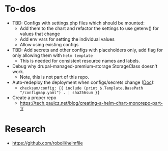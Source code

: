# To-dos

- TBD: Configs with settings.php files which should be mounted:
    - Add them to the chart and refactor the settings to use getenv() for values that change
    - Add env vars for setting the individual values
    - Allow using existing configs
- TBD: Add secrets and other configs with placeholders only, add flag for only allowing them with `helm template`
    - This is needed for consistent resource names and labels.
- Debug why drupal-managed-premium-storage StorageClass doesn't work.
    - Note, this is not part of this repo.
- Auto-redeploy the deployment when configs/secrets change ([Doc](https://helm.sh/docs/howto/charts_tips_and_tricks/)):
    - `checksum/config: {{ include (print $.Template.BasePath "/configmap.yaml") . | sha256sum }}`
- Create a proper repo
    - https://tech.paulcz.net/blog/creating-a-helm-chart-monorepo-part-1/

# Research
- https://github.com/roboll/helmfile

